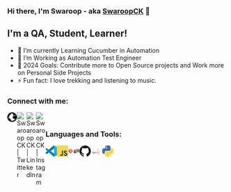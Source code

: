 ### Hi there, I'm Swaroop - aka [SwaroopCK][website] 👋


<!--[![Website](https://img.shields.io/website?label=swaroopck.netlify.app&style=for-the-badge&url=https%3A%2F%2Fswaroopck.netlify.app)](https://swaroopck.netlify.app)-->

## I'm a QA, Student, Learner!

- 🔭 I’m currently Learning Cucumber in Automation
- 🌱 I’m Working as Automation Test Engineer
- 🥅 2024 Goals: Contribute more to Open Source projects and Work more on Personal Side Projects
- ⚡ Fun fact: I love trekking and listening to music.

<!-- ### Spotify Playing 🎧
[<img src="https://now-playing-codestackr.vercel.app/api/spotify-playing" alt="codeSTACKr Spotify Playing" width="350" />](https://open.spotify.com/user/swyqyimdc12jajde4vpwd2x1b) -->

### Connect with me:

[<img align="left" alt="swaroopck.netlify.app" width="22px" src="https://raw.githubusercontent.com/iconic/open-iconic/master/svg/globe.svg" />][website]
[<img align="left" alt="SwaroopCK | Twitter" width="22px" src="https://cdn.jsdelivr.net/npm/simple-icons@v3/icons/twitter.svg" />][twitter]
[<img align="left" alt="SwaroopCK | LinkedIn" width="22px" src="https://cdn.jsdelivr.net/npm/simple-icons@v3/icons/linkedin.svg" />][linkedin]
[<img align="left" alt="SwaroopCK | Instagram" width="22px" src="https://cdn.jsdelivr.net/npm/simple-icons@v3/icons/instagram.svg" />][instagram]

<br />

### Languages and Tools:


<img align="left" alt="Visual Studio Code" width="26px" src="https://raw.githubusercontent.com/github/explore/80688e429a7d4ef2fca1e82350fe8e3517d3494d/topics/visual-studio-code/visual-studio-code.png" />
<img align="left" alt="JavaScript" width="26px" src="https://raw.githubusercontent.com/github/explore/80688e429a7d4ef2fca1e82350fe8e3517d3494d/topics/javascript/javascript.png" />
<img align="left" alt="Git" width="26px" src="https://raw.githubusercontent.com/github/explore/80688e429a7d4ef2fca1e82350fe8e3517d3494d/topics/git/git.png" />
<img align="left" alt="GitHub" width="26px" src="https://raw.githubusercontent.com/github/explore/78df643247d429f6cc873026c0622819ad797942/topics/github/github.png" />

<img align="left" alt="MySQL" width="26px" src="https://raw.githubusercontent.com/github/explore/80688e429a7d4ef2fca1e82350fe8e3517d3494d/topics/mysql/mysql.png" />


<img align="left" alt="py" width="26px" src="img/py.png" />
<!-- <img align="left" alt="flutter" width="26px" src="img/flutter2.png" /> -->


<br />
<br />


[website]: https://swaroopck.netlify.app
[twitter]: https://twitter.com/Swaroop_CK

[instagram]: https://instagram.com/Swaroop_CK
[linkedin]: https://linkedin.com/in/swaroop-korde-2559801aa
[POS]: https://github.com/SwaroopCK/

<br />

<!--[![Swaroop's github stats](https://github-readme-stats.vercel.app/api?username=SwaroopCK)](https://github.com/anuraghazra/github-readme-stats)-->



